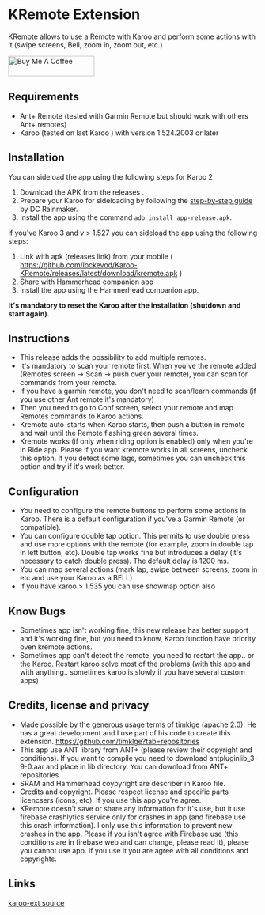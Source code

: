 # KRemote  Extension

KRemote allows to use a Remote with Karoo and perform some actions with it (swipe screens, Bell, zoom in, zoom out, etc.)

<a href="https://www.buymeacoffee.com/enderthor" target="_blank"><img src="https://cdn.buymeacoffee.com/buttons/default-orange.png" alt="Buy Me A Coffee" height="41" width="174"></a>

## Requirements
- Ant+ Remote (tested with Garmin Remote but should work with others Ant+ remotes)
- Karoo (tested on last Karoo ) with version 1.524.2003 or later

## Installation

You can sideload the app using the following steps for Karoo 2

1. Download the APK from the releases .
2. Prepare your Karoo for sideloading by following the [step-by-step guide](https://www.dcrainmaker.com/2021/02/how-to-sideload-android-apps-on-your-hammerhead-karoo-1-karoo-2.html) by DC Rainmaker.
3. Install the app using the command `adb install app-release.apk`.


If you've Karoo 3 and v > 1.527 you can sideload the app using the following steps:

1. Link with apk (releases link) from your mobile ( https://github.com/lockevod/Karoo-KRemote/releases/latest/download/kremote.apk )
2. Share with Hammerhead companion app
3. Install the app using the Hammerhead companion app.

**It's mandatory to reset the Karoo after the installation (shutdown and start again).**

## Instructions

- This release adds the possibility to add multiple remotes. 
- It's mandatory to scan your remote first. When you've the remote added (Remotes screen -> Scan -> push over your remote), you can scan for commands from your remote.
- If you have a garmin remote, you don't need to scan/learn commands (if you use other Ant remote it's mandatory)
- Then you need to go to Conf screen, select your remote and map Remotes commands to Karoo actions.
- Kremote auto-starts when Karoo starts, then push a button in remote and wait until the Remote flashing green several times.
- Kremote works (if only when riding option is enabled) only when you're in Ride app. Please if you want kremote works in all screens, uncheck this option. If you detect some lags, sometimes you can uncheck this option and try if it's work better.

## Configuration
- You need to configure the remote buttons to perform some actions in Karoo. There is a default configuration if you've a Garmin Remote (or compatible).
- You can configure double tap option. This permits to use double press and use more options with the remote (for example, zoom in double tap in left button, etc). Double tap works fine but introduces a delay (it's necessary to catch double press). The default delay is 1200 ms.
- You can map several actions (mark lap, swipe between screens, zoom in etc and use your Karoo as a BELL)
- If you have karoo > 1.535 you can use showmap option also

## Know Bugs
- Sometimes app isn't working fine, this new release has better support and it's working fine, but you need to know, Karoo function have priority oven kremote actions.
- Sometimes app can't detect the remote, you need to restart the app.. or the Karoo. Restart karoo solve most of the problems (with this app and with anything.. sometimes karoo is slowly if you have several custom apps)

## Credits, license and  privacy

- Made possible by the generous usage terms of timklge (apache 2.0). He has a great development and I use part of his code to create this extension.
  https://github.com/timklge?tab=repositories
- This app use ANT library from ANT+ (please review their copyright and conditions). If you want to compile you need to download antpluginlib_3-9-0.aar  and place in lib directory. You can download from ANT+ repositories
- SRAM and Hammerhead coypyright are describer in Karoo file.
- Credits and copyright. Please respect license and specific parts licencsers (icons, etc). If you use this app you're agree.
- KRemote doesn't save or share any information for it's use, but it use firebase crashlytics service only for crashes in app (and firebase use this crash information). I only use this information to prevent new crashes in the app. Please if you isn't agree with Firebase use (this conditions are in firebase web and can change, please read it), please you cannot use app. If you use it you are agree with all conditions and copyrights.

## Links

[karoo-ext source](https://github.com/hammerheadnav/karoo-ext)
